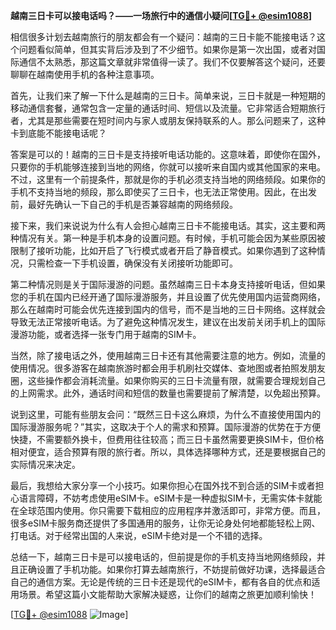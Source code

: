 **越南三日卡可以接电话吗？——一场旅行中的通信小疑问[[TG💪+ @esim1088](https://t.me/s/esim1088)]**

相信很多计划去越南旅行的朋友都会有一个疑问：越南的三日卡能不能接电话？这个问题看似简单，但其实背后涉及到了不少细节。如果你是第一次出国，或者对国际通信不太熟悉，那这篇文章就非常值得一读了。我们不仅要解答这个疑问，还要聊聊在越南使用手机的各种注意事项。

首先，让我们来了解一下什么是越南的三日卡。简单来说，三日卡就是一种短期的移动通信套餐，通常包含一定量的通话时间、短信以及流量。它非常适合短期旅行者，尤其是那些需要在短时间内与家人或朋友保持联系的人。那么问题来了，这种卡到底能不能接电话呢？

答案是可以的！越南的三日卡是支持接听电话功能的。这意味着，即使你在国外，只要你的手机能够连接到当地的网络，你就可以接听来自国内或其他国家的来电。不过，这里有一个前提条件，那就是你的手机必须支持当地的网络频段。如果你的手机不支持当地的频段，那么即使买了三日卡，也无法正常使用。因此，在出发前，最好先确认一下自己的手机是否兼容越南的网络频段。

接下来，我们来说说为什么有人会担心越南三日卡不能接电话。其实，这主要和两种情况有关。第一种是手机本身的设置问题。有时候，手机可能会因为某些原因被限制了接听功能，比如开启了飞行模式或者开启了静音模式。如果你遇到了这种情况，只需检查一下手机设置，确保没有关闭接听功能即可。

第二种情况则是关于国际漫游的问题。虽然越南三日卡本身支持接听电话，但如果您的手机在国内已经开通了国际漫游服务，并且设置了优先使用国内运营商网络，那么在越南时可能会优先连接到国内的信号，而不是当地的三日卡网络。这样就会导致无法正常接听电话。为了避免这种情况发生，建议在出发前关闭手机上的国际漫游功能，或者选择一张专门用于越南的SIM卡。

当然，除了接电话之外，使用越南三日卡还有其他需要注意的地方。例如，流量的使用情况。很多游客在越南旅游时都会用手机刷社交媒体、查地图或者拍照发朋友圈，这些操作都会消耗流量。如果你购买的三日卡流量有限，就需要合理规划自己的上网需求。此外，通话时间和短信的数量也需要提前了解清楚，以免超出预算。

说到这里，可能有些朋友会问：“既然三日卡这么麻烦，为什么不直接使用国内的国际漫游服务呢？”其实，这取决于个人的需求和预算。国际漫游的优势在于方便快捷，不需要额外换卡，但费用往往较高；而三日卡虽然需要更换SIM卡，但价格相对便宜，适合预算有限的旅行者。所以，具体选择哪种方式，还是要根据自己的实际情况来决定。

最后，我想给大家分享一个小技巧。如果你担心在国外找不到合适的SIM卡或者担心语言障碍，不妨考虑使用eSIM卡。eSIM卡是一种虚拟SIM卡，无需实体卡就能在全球范围内使用。你只需要下载相应的应用程序并激活即可，非常方便。而且，很多eSIM卡服务商还提供了多国通用的服务，让你无论身处何地都能轻松上网、打电话。对于经常出国的人来说，eSIM卡绝对是一个不错的选择。

总结一下，越南三日卡是可以接电话的，但前提是你的手机支持当地网络频段，并且正确设置了手机功能。如果你打算去越南旅行，不妨提前做好功课，选择最适合自己的通信方案。无论是传统的三日卡还是现代的eSIM卡，都有各自的优点和适用场景。希望这篇小文能帮助大家解决疑惑，让你们的越南之旅更加顺利愉快！

[[TG💪+ @esim1088](https://t.me/s/esim1088) ![Image](https://i.postimg.cc/4NQfJmqS/Snipaste-2025-05-13-00-14-12.png)]